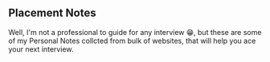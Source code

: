 ## Placement Notes      
Well, I'm not a professional to guide for any interview 😁, but these are some of my Personal Notes collcted from bulk of websites, that will help you ace your next interview.
